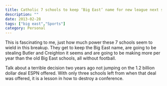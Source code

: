 ```yaml
---
title: Catholic 7 schools to keep ‘Big East’ name for new league next season, according to sources – ESPN
description: ""
date: 2013-02-28
tags: ["big east","Sports"]
category: Personal
---
```



<p>This is fascinating to me, just how much power these 7 schools seem to wield in this breakup. They get to keep the Big East name, are going to be stealing Butler and Creighton it seems and are going to be making more per year than the old Big East schools, all without football.</p>

<p>Talk about a terrible decision two years ago not jumping on the 1.2 billion dollar deal ESPN offered. With only three schools left from when that deal was offered, it is a lesson in how to destroy a conference.</p>
